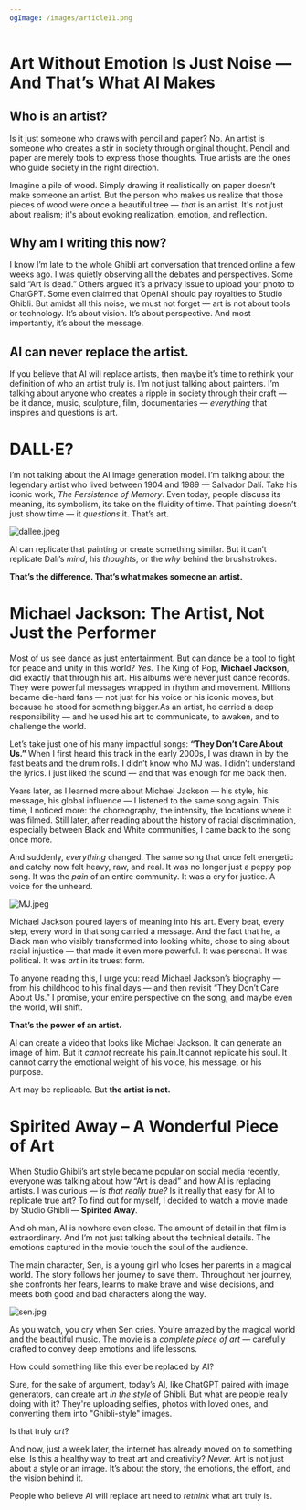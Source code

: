 ```yaml
---
ogImage: /images/article11.png
---
```


# Art Without Emotion Is Just Noise — And That’s What AI Makes

## Who is an artist?

Is it just someone who draws with pencil and paper? No. An artist is someone who creates a stir in society through original thought. Pencil and paper are merely tools to express those thoughts. True artists are the ones who guide society in the right direction.

Imagine a pile of wood. Simply drawing it realistically on paper doesn’t make someone an artist. But the person who makes us realize that those pieces of wood were once a beautiful tree — *that* is an artist. It's not just about realism; it's about evoking realization, emotion, and reflection.

## Why am I writing this now?

I know I’m late to the whole Ghibli art conversation that trended online a few weeks ago. I was quietly observing all the debates and perspectives. Some said “Art is dead.” Others argued it’s a privacy issue to upload your photo to ChatGPT. Some even claimed that OpenAI should pay royalties to Studio Ghibli.
But amidst all this noise, we must not forget — art is not about tools or technology. It’s about vision. It’s about perspective. And most importantly, it’s about the message.

## AI can never replace the artist.

If you believe that AI will replace artists, then maybe it’s time to rethink your definition of who an artist truly is. I'm not just talking about painters. I’m talking about anyone who creates a ripple in society through their craft — be it dance, music, sculpture, film, documentaries — *everything* that inspires and questions is art.

# DALL·E?

I’m not talking about the AI image generation model. I’m talking about the legendary artist who lived between 1904 and 1989 — Salvador Dalí. Take his iconic work, *The Persistence of Memory*. Even today, people discuss its meaning, its symbolism, its take on the fluidity of time. That painting doesn’t just show time — it *questions* it. That’s art.

![dallee.jpeg](/images/dallee.jpeg)

AI can replicate that painting or create something similar. But it can’t replicate Dalí’s *mind*, his *thoughts*, or the *why* behind the brushstrokes.

**That’s the difference. That’s what makes someone an artist.**

# Michael Jackson: The Artist, Not Just the Performer

Most of us see dance as just entertainment. But can dance be a tool to fight for peace and unity in this world? *Yes.* The King of Pop, **Michael Jackson**, did exactly that through his art. His albums were never just dance records. They were powerful messages wrapped in rhythm and movement. Millions became die-hard fans — not just for his voice or his iconic moves, but because he stood for something bigger.As an artist, he carried a deep responsibility — and he used his art to communicate, to awaken, and to challenge the world.

Let’s take just one of his many impactful songs: **“They Don’t Care About Us.”**
When I first heard this track in the early 2000s, I was drawn in by the fast beats and the drum rolls. I didn’t know who MJ was. I didn’t understand the lyrics. I just liked the sound — and that was enough for me back then.

Years later, as I learned more about Michael Jackson — his style, his message, his global influence — I listened to the same song again. This time, I noticed more: the choreography, the intensity, the locations where it was filmed. Still later, after reading about the history of racial discrimination, especially between Black and White communities, I came back to the song once more.

And suddenly, *everything* changed.
The same song that once felt energetic and catchy now felt heavy, raw, and real. It was no longer just a peppy pop song. It was the *pain* of an entire community. It was a cry for justice. A voice for the unheard.

![MJ.jpeg](/images/MJ.jpg)

Michael Jackson poured layers of meaning into his art. Every beat, every step, every word in that song carried a message. And the fact that he, a Black man who visibly transformed into looking white, chose to sing about racial injustice — that made it even more powerful. It was personal. It was political. It was *art* in its truest form.

To anyone reading this, I urge you: read Michael Jackson’s biography — from his childhood to his final days — and then revisit “They Don’t Care About Us.” I promise, your entire perspective on the song, and maybe even the world, will shift.

**That’s the power of an artist.**

AI can create a video that looks like Michael Jackson. It can generate an image of him. But it *cannot* recreate his pain.It cannot replicate his soul. It cannot carry the emotional weight of his voice, his message, or his purpose.

Art may be replicable. But **the artist is not.**

# Spirited Away – A Wonderful Piece of Art

When Studio Ghibli’s art style became popular on social media recently, everyone was talking about how “Art is dead” and how AI is replacing artists. I was curious — *is that really true?* Is it really that easy for AI to replicate true art? To find out for myself, I decided to watch a movie made by Studio Ghibli — **Spirited Away**.

And oh man, AI is nowhere even close. The amount of detail in that film is extraordinary. And I’m not just talking about the technical details. The emotions captured in the movie touch the soul of the audience.

The main character, Sen, is a young girl who loses her parents in a magical world. The story follows her journey to save them. Throughout her journey, she confronts her fears, learns to make brave and wise decisions, and meets both good and bad characters along the way.

![sen.jpg](/images/sen.jpg)

As you watch, you cry when Sen cries. You’re amazed by the magical world and the beautiful music. The movie is a *complete piece of art* — carefully crafted to convey deep emotions and life lessons.

How could something like this ever be replaced by AI?

Sure, for the sake of argument, today’s AI, like ChatGPT paired with image generators, can create art *in the style* of Ghibli. But what are people really doing with it?
They're uploading selfies, photos with loved ones, and converting them into "Ghibli-style" images.

Is that truly *art*?

And now, just a week later, the internet has already moved on to something else.
Is this a healthy way to treat art and creativity? *Never.*
Art is not just about a style or an image. It’s about the story, the emotions, the effort, and the vision behind it.

People who believe AI will replace art need to *rethink* what art truly is.